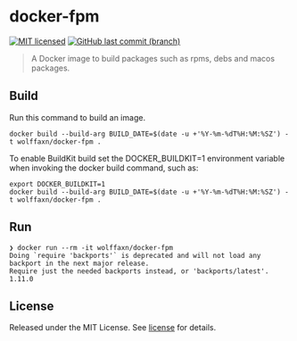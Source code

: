 # docker-fpm

[![MIT licensed](https://img.shields.io/badge/license-MIT-blue.svg)](https://opensource.org/licenses/MIT)
[![GitHub last commit (branch)](https://img.shields.io/github/last-commit/wolffaxn/docker-fpm/main.svg)](https://github.com/wolffaxn/docker-fpm)

> A Docker image to build packages such as rpms, debs and macos packages.

## Build

Run this command to build an image.

```
docker build --build-arg BUILD_DATE=$(date -u +'%Y-%m-%dT%H:%M:%SZ') -t wolffaxn/docker-fpm .
```

To enable BuildKit build set the DOCKER_BUILDKIT=1 environment variable when invoking the docker build command,
such as:

```
export DOCKER_BUILDKIT=1
docker build --build-arg BUILD_DATE=$(date -u +'%Y-%m-%dT%H:%M:%SZ') -t wolffaxn/docker-fpm .
```

## Run

```
❯ docker run --rm -it wolffaxn/docker-fpm
Doing `require 'backports'` is deprecated and will not load any backport in the next major release.
Require just the needed backports instead, or 'backports/latest'.
1.11.0

```

## License

Released under the MIT License. See [license](LICENSE.md) for details.
